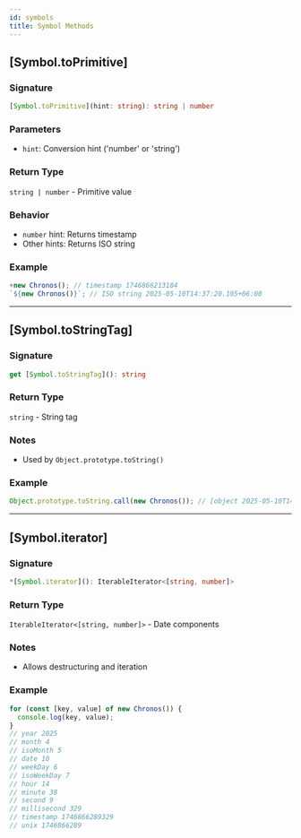 ```yaml
---
id: symbols
title: Symbol Methods
---
```


<!-- markdownlint-disable-file MD024 -->

## [Symbol.toPrimitive]

### Signature

```typescript
[Symbol.toPrimitive](hint: string): string | number
```

### Parameters

- `hint`: Conversion hint ('number' or 'string')

### Return Type

`string | number` - Primitive value

### Behavior

- `number` hint: Returns timestamp
- Other hints: Returns ISO string

### Example

```javascript
+new Chronos(); // timestamp 1746866213184
`${new Chronos()}`; // ISO string 2025-05-10T14:37:20.105+06:00
```

---

## [Symbol.toStringTag]

### Signature

```typescript
get [Symbol.toStringTag](): string
```

### Return Type

`string` - String tag

### Notes

- Used by `Object.prototype.toString()`

### Example

```javascript
Object.prototype.toString.call(new Chronos()); // [object 2025-05-10T14:34:55.615+06:00]
```

---

## [Symbol.iterator]

### Signature

```typescript
*[Symbol.iterator](): IterableIterator<[string, number]>
```

### Return Type

`IterableIterator<[string, number]>` - Date components

### Notes

- Allows destructuring and iteration

### Example

```javascript
for (const [key, value] of new Chronos()) {
  console.log(key, value);
}
// year 2025
// month 4
// isoMonth 5
// date 10
// weekDay 6
// isoWeekDay 7
// hour 14
// minute 38
// second 9
// millisecond 329
// timestamp 1746866289329
// unix 1746866289
```
